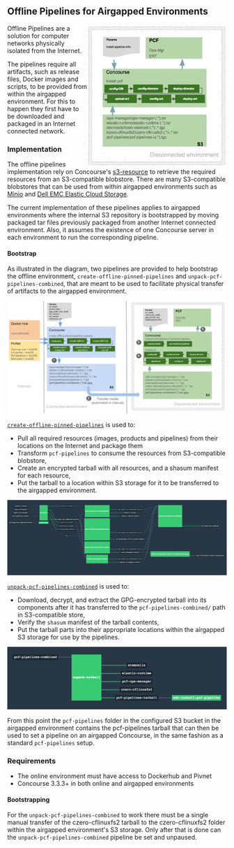 ## Offline Pipelines for Airgapped Environments

<img src="images/offline-env-diagram.png" alt="offline-env-diagram" width="320" align="right"/>

Offline Pipelines are a solution for computer networks physically isolated from the Internet.

The pipelines require all artifacts, such as release files, Docker images and scripts, to be provided from within the airgapped environment. For this to happen they first have to be downloaded and packaged in an Internet connected network.


### Implementation

The offline pipelines implementation rely on Concourse's [s3-resource](https://github.com/concourse/s3-resource) to retrieve the required resources from an S3-compatible blobstore. There are many S3-compatible blobstores that can be used from within airgapped environments such as [Minio](https://minio.io/) and [Dell EMC Elastic Cloud Storage](https://www.dellemc.com/en-us/storage/ecs/index.htm).

The current implementation of these pipelines applies to airgapped environments where the internal S3 repository is bootstrapped by moving packaged tar files previously packaged from another Internet connected environment. Also, it assumes the existence of one Concourse server in each environment to run the corresponding pipeline.

#### Bootstrap

As illustrated in the diagram, two pipelines are provided to help bootstrap the offline environment, `create-offline-pinned-pipelines` and `unpack-pcf-pipelines-combined`, that are meant to be used to facilitate physical transfer of artifacts to the airgapped environment.

![offline-full-diagram](images/offline-full-diagram.png)

[`create-offline-pinned-pipelines`](https://github.com/pivotal-cf/pcf-pipelines/tree/master/create-offline-pinned-pipelines) is used to:

* Pull all required resources (images, products and pipelines) from their locations on the Internet and package them
* Transform `pcf-pipelines` to consume the resources from S3-compatible blobstore,
* Create an encrypted tarball with all resources, and a shasum manifest for each resource,
* Put the tarball to a location within S3 storage for it to be transferred to the airgapped environment.

![create-offline-pinned-pipelines](images/create-offline-pinned-pipelines.png)


[`unpack-pcf-pipelines-combined`](https://github.com/pivotal-cf/pcf-pipelines/tree/master/unpack-pcf-pipelines-combined) is used to:

* Download, decrypt, and extract the GPG-encrypted tarball into its components after it has transferred to the `pcf-pipelines-combined/` path in S3-compatible store,
* Verify the `shasum` manifest of the tarball contents,
* Put the tarball parts into their appropriate locations within the airgapped S3 storage for use by the pipelines.

![unpack-pcf-pipelines-combined](images/unpack-pcf-pipelines-combined.png)

From this point the `pcf-pipelines` folder in the configured S3 bucket in the airgapped environment contains the pcf-pipelines tarball that can then be used to set a pipeline on an airgapped Concourse, in the same fashion as a standard `pcf-pipelines` setup.

### Requirements

* The online environment must have access to Dockerhub and Pivnet
* Concourse 3.3.3+ in both online and airgapped environments

#### Bootstrapping

For the `unpack-pcf-pipelines-combined` to work there must be a single manual transfer of the czero-cflinuxfs2 tarball to the czero-cflinuxfs2 folder within the airgapped environment's S3 storage. Only after that is done can the `unpack-pcf-pipelines-combined` pipeline be set and unpaused.
